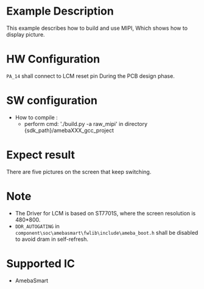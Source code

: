 # Example Description
This example describes how to build and use MIPI, Which shows how to display picture.

# HW Configuration
`PA_14` shall connect to LCM reset pin During the PCB design phase.

# SW configuration
- How to compile :
  - perform cmd: './build.py -a raw_mipi' in directory {sdk_path}/amebaXXX_gcc_project

# Expect result
There are five pictures on the screen that keep switching.

# Note
* The Driver for LCM is based on ST7701S, where the screen resolution is 480*800.
* `DDR_AUTOGATING` in `component\soc\amebasmart\fwlib\include\ameba_boot.h` shall be disabled to avoid dram in self-refresh.

# Supported IC
* AmebaSmart
